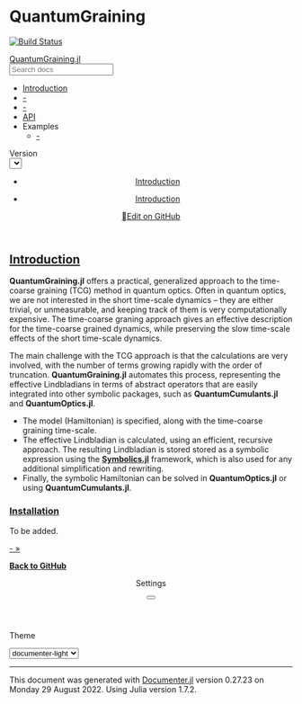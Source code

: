 # QuantumGraining

[![Build Status](https://github.com/leonbello/QuantumGraining.jl/actions/workflows/CI.yml/badge.svg?branch=main)](https://github.com/leonbello/QuantumGraining.jl/actions/workflows/CI.yml?query=branch%3Amain)


<!DOCTYPE html>
<html lang="en"><head><meta charset="UTF-8"/><meta name="viewport" content="width=device-width, initial-scale=1.0"/><title>Introduction · QuantumGraining.jl</title><script data-outdated-warner src="assets/warner.js"></script><link href="https://cdnjs.cloudflare.com/ajax/libs/lato-font/3.0.0/css/lato-font.min.css" rel="stylesheet" type="text/css"/><link href="https://cdnjs.cloudflare.com/ajax/libs/juliamono/0.045/juliamono.min.css" rel="stylesheet" type="text/css"/><link href="https://cdnjs.cloudflare.com/ajax/libs/font-awesome/5.15.4/css/fontawesome.min.css" rel="stylesheet" type="text/css"/><link href="https://cdnjs.cloudflare.com/ajax/libs/font-awesome/5.15.4/css/solid.min.css" rel="stylesheet" type="text/css"/><link href="https://cdnjs.cloudflare.com/ajax/libs/font-awesome/5.15.4/css/brands.min.css" rel="stylesheet" type="text/css"/><link href="https://cdnjs.cloudflare.com/ajax/libs/KaTeX/0.13.24/katex.min.css" rel="stylesheet" type="text/css"/><script>documenterBaseURL="."</script><script src="https://cdnjs.cloudflare.com/ajax/libs/require.js/2.3.6/require.min.js" data-main="assets/documenter.js"></script><script src="siteinfo.js"></script><script src="../versions.js"></script><link class="docs-theme-link" rel="stylesheet" type="text/css" href="assets/themes/documenter-dark.css" data-theme-name="documenter-dark" data-theme-primary-dark/><link class="docs-theme-link" rel="stylesheet" type="text/css" href="assets/themes/documenter-light.css" data-theme-name="documenter-light" data-theme-primary/><script src="assets/themeswap.js"></script></head><body><div id="documenter"><nav class="docs-sidebar"><div class="docs-package-name"><span class="docs-autofit"><a href>QuantumGraining.jl</a></span></div><form class="docs-search" action="search/"><input class="docs-search-query" id="documenter-search-query" name="q" type="text" placeholder="Search docs"/></form><ul class="docs-menu"><li class="is-active"><a class="tocitem" href>Introduction</a></li><li><a class="tocitem" href="theory/">-</a></li><li><a class="tocitem" href="tutorial/">-</a></li><li><a class="tocitem" href="api/">API</a></li><li><span class="tocitem">Examples</span><ul><li><a class="tocitem" href="examples/driven-dissipative_coupled_qubits/">-</a></li></ul></li></ul><div class="docs-version-selector field has-addons"><div class="control"><span class="docs-label button is-static is-size-7">Version</span></div><div class="docs-selector control is-expanded"><div class="select is-fullwidth is-size-7"><select id="documenter-version-selector"></select></div></div></div></nav><div class="docs-main"><header class="docs-navbar"><nav class="breadcrumb"><ul class="is-hidden-mobile"><li class="is-active"><a href>Introduction</a></li></ul><ul class="is-hidden-tablet"><li class="is-active"><a href>Introduction</a></li></ul></nav><div class="docs-right"><a class="docs-edit-link" href="https://github.com/leonbello/QuantumGraining.jl/blob/main/docs/src/index.md" title="Edit on GitHub"><span class="docs-icon fab"></span><span class="docs-label is-hidden-touch">Edit on GitHub</span></a><a class="docs-settings-button fas fa-cog" id="documenter-settings-button" href="#" title="Settings"></a><a class="docs-sidebar-button fa fa-bars is-hidden-desktop" id="documenter-sidebar-button" href="#"></a></div></header><article class="content" id="documenter-page"><h1 id="Introduction"><a class="docs-heading-anchor" href="#Introduction">Introduction</a><a id="Introduction-1"></a><a class="docs-heading-anchor-permalink" href="#Introduction" title="Permalink"></a></h1><p><strong>QuantumGraining.jl</strong> offers a practical, generalized approach to the time-coarse graining (TCG) method in quantum optics. Often in quantum optics, we are not interested in the short time-scale dynamics – they are either trivial, or unmeasurable, and keeping track of them is very computationally expensive. The time-coarse graning approach gives an effective description for the time-coarse grained dynamics, while preserving the slow time-scale effects of the short time-scale dynamics.</p><p>The main challenge with the TCG approach is that the calculations are very involved, with the number of terms growing rapidly with the order of truncation. <strong>QuantumGraining.jl</strong> automates this process, representing the effective Lindbladians in terms of abstract operators that are easily integrated into other symbolic packages, such as <strong>QuantumCumulants.jl</strong> and <strong>QuantumOptics.jl</strong>.</p><ul><li>The model (Hamiltonian) is specified, along with the time-coarse graining time-scale.</li><li>The effective Lindbladian is calculated, using an efficient, recursive approach. The resulting Lindbladian is stored stored as a symbolic expression using the <a href="https://github.com/JuliaSymbolics/Symbolics.jl"><strong>Symbolics.jl</strong></a> framework, which is also used for any additional simplification and rewriting.</li><li>Finally, the symbolic Hamiltonian can be solved in <strong>QuantumOptics.jl</strong> or using <strong>QuantumCumulants.jl</strong>. </li></ul><h3 id="Installation"><a class="docs-heading-anchor" href="#Installation">Installation</a><a id="Installation-1"></a><a class="docs-heading-anchor-permalink" href="#Installation" title="Permalink"></a></h3><p>To be added.</p></article><nav class="docs-footer"><a class="docs-footer-nextpage" href="theory/">- »</a><div class="flexbox-break"></div><p class="footer-message"><a href="https://github.com/leonbello/QuantumGraining.jl"><strong>Back to GitHub</strong></a></p></nav></div><div class="modal" id="documenter-settings"><div class="modal-background"></div><div class="modal-card"><header class="modal-card-head"><p class="modal-card-title">Settings</p><button class="delete"></button></header><section class="modal-card-body"><p><label class="label">Theme</label><div class="select"><select id="documenter-themepicker"><option value="documenter-light">documenter-light</option><option value="documenter-dark">documenter-dark</option></select></div></p><hr/><p>This document was generated with <a href="https://github.com/JuliaDocs/Documenter.jl">Documenter.jl</a> version 0.27.23 on <span class="colophon-date" title="Monday 29 August 2022 17:55">Monday 29 August 2022</span>. Using Julia version 1.7.2.</p></section><footer class="modal-card-foot"></footer></div></div></div></body></html>
